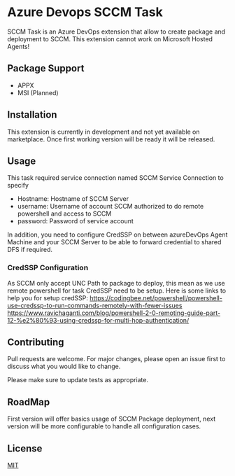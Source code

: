 # Azure Devops SCCM Task

SCCM Task is an Azure DevOps extension that allow to create package and deployment to SCCM.
This extension cannot work on Microsoft Hosted Agents!

## Package Support
* APPX
* MSI (Planned)

## Installation

This extension is currently in development and not yet available on marketplace. Once first working version will be ready it will be released.

## Usage

This task required service connection named SCCM Service Connection to specify
* Hostname: Hostname of SCCM Server
* username: Username of account SCCM authorized to do remote powershell and access to SCCM
* password: Password of service account

In addition, you need to configure CredSSP on between azureDevOps Agent Machine and your SCCM Server to be able to forward credential to shared DFS if required.

### CredSSP Configuration

As SCCM only accept UNC Path to package to deploy, this mean as we use remote powershell for task CredSSP need to be setup.
Here is some links to help you for setup credSSP:
https://codingbee.net/powershell/powershell-use-credssp-to-run-commands-remotely-with-fewer-issues
https://www.ravichaganti.com/blog/powershell-2-0-remoting-guide-part-12-%e2%80%93-using-credssp-for-multi-hop-authentication/

## Contributing
Pull requests are welcome. For major changes, please open an issue first to discuss what you would like to change.

Please make sure to update tests as appropriate.

## RoadMap

First version will offer basics usage of SCCM Package deployment, next version will be more configurable to handle all configuration cases.

## License
[MIT](https://choosealicense.com/licenses/mit/)